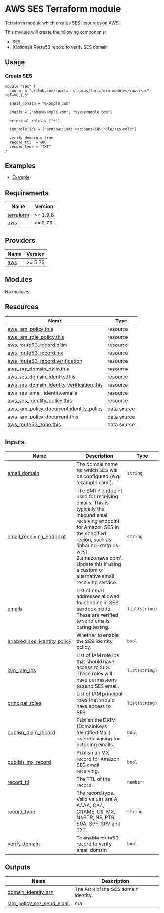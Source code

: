 # AWS SES Terraform module

Terraform module which creates SES resources on AWS.

This module will create the following components:

- SES
- (Optional) Route53 record to verify SES domain

## Usage

### Create SES

```hcl
module "ses" {
  source = "github.com/spartan-stratos/terraform-modules//aws/ses?ref=v0.1.5"

  email_domain = "example.com"

  emails = ["abc@example.com", "xyz@example.com"]

  principal_roles = ["*"]

  iam_role_ids = ["arn:aws:iam::<account-id>:role/ses-role"]

  verify_domain = true
  record_ttl  = 600
  record_type = "TXT"
}
```

## Examples

- [Example](./examples/complete/)

<!-- BEGIN_TF_DOCS -->
## Requirements

| Name | Version |
|------|---------|
| <a name="requirement_terraform"></a> [terraform](#requirement\_terraform) | >= 1.9.8 |
| <a name="requirement_aws"></a> [aws](#requirement\_aws) | >= 5.75 |

## Providers

| Name | Version |
|------|---------|
| <a name="provider_aws"></a> [aws](#provider\_aws) | >= 5.75 |

## Modules

No modules.

## Resources

| Name | Type |
|------|------|
| [aws_iam_policy.this](https://registry.terraform.io/providers/hashicorp/aws/latest/docs/resources/iam_policy) | resource |
| [aws_iam_role_policy.this](https://registry.terraform.io/providers/hashicorp/aws/latest/docs/resources/iam_role_policy) | resource |
| [aws_route53_record.dkim](https://registry.terraform.io/providers/hashicorp/aws/latest/docs/resources/route53_record) | resource |
| [aws_route53_record.mx](https://registry.terraform.io/providers/hashicorp/aws/latest/docs/resources/route53_record) | resource |
| [aws_route53_record.verification](https://registry.terraform.io/providers/hashicorp/aws/latest/docs/resources/route53_record) | resource |
| [aws_ses_domain_dkim.this](https://registry.terraform.io/providers/hashicorp/aws/latest/docs/resources/ses_domain_dkim) | resource |
| [aws_ses_domain_identity.this](https://registry.terraform.io/providers/hashicorp/aws/latest/docs/resources/ses_domain_identity) | resource |
| [aws_ses_domain_identity_verification.this](https://registry.terraform.io/providers/hashicorp/aws/latest/docs/resources/ses_domain_identity_verification) | resource |
| [aws_ses_email_identity.emails](https://registry.terraform.io/providers/hashicorp/aws/latest/docs/resources/ses_email_identity) | resource |
| [aws_ses_identity_policy.this](https://registry.terraform.io/providers/hashicorp/aws/latest/docs/resources/ses_identity_policy) | resource |
| [aws_iam_policy_document.identity_policy](https://registry.terraform.io/providers/hashicorp/aws/latest/docs/data-sources/iam_policy_document) | data source |
| [aws_iam_policy_document.this](https://registry.terraform.io/providers/hashicorp/aws/latest/docs/data-sources/iam_policy_document) | data source |
| [aws_route53_zone.this](https://registry.terraform.io/providers/hashicorp/aws/latest/docs/data-sources/route53_zone) | data source |

## Inputs

| Name | Description | Type | Default | Required |
|------|-------------|------|---------|:--------:|
| <a name="input_email_domain"></a> [email\_domain](#input\_email\_domain) | The domain name for which SES will be configured (e.g., 'example.com'). | `string` | n/a | yes |
| <a name="input_email_receiving_endpoint"></a> [email\_receiving\_endpoint](#input\_email\_receiving\_endpoint) | The SMTP endpoint used for receiving emails. This is typically the inbound email receiving endpoint for Amazon SES in the specified region, such as 'inbound-smtp.us-west-2.amazonaws.com'. Update this if using a custom or alternative email receiving service. | `string` | `"inbound-smtp.us-west-2.amazonaws.com"` | no |
| <a name="input_emails"></a> [emails](#input\_emails) | List of email addresses allowed for sending in SES sandbox mode. These are verified to send emails during testing. | `list(string)` | `[]` | no |
| <a name="input_enabled_ses_identity_policy"></a> [enabled\_ses\_identity\_policy](#input\_enabled\_ses\_identity\_policy) | Whether to enable the SES identity policy. | `bool` | `true` | no |
| <a name="input_iam_role_ids"></a> [iam\_role\_ids](#input\_iam\_role\_ids) | List of IAM role ids that should have access to SES. These roles will have permissions to send SES email. | `list(string)` | `[]` | no |
| <a name="input_principal_roles"></a> [principal\_roles](#input\_principal\_roles) | List of IAM principal roles that should have access to SES. | `list(string)` | `null` | no |
| <a name="input_publish_dkim_record"></a> [publish\_dkim\_record](#input\_publish\_dkim\_record) | Publish the DKIM (DomainKeys Identified Mail) records signing for outgoing emails. | `bool` | `false` | no |
| <a name="input_publish_mx_record"></a> [publish\_mx\_record](#input\_publish\_mx\_record) | Publish an MX record for Amazon SES email receiving. | `bool` | `false` | no |
| <a name="input_record_ttl"></a> [record\_ttl](#input\_record\_ttl) | The TTL of the record. | `number` | `600` | no |
| <a name="input_record_type"></a> [record\_type](#input\_record\_type) | The record type. Valid values are A, AAAA, CAA, CNAME, DS, MX, NAPTR, NS, PTR, SOA, SPF, SRV and TXT. | `string` | `"TXT"` | no |
| <a name="input_verify_domain"></a> [verify\_domain](#input\_verify\_domain) | To enable route53 record to verify email domain | `bool` | `false` | no |

## Outputs

| Name | Description |
|------|-------------|
| <a name="output_domain_identity_arn"></a> [domain\_identity\_arn](#output\_domain\_identity\_arn) | The ARN of the SES domain identity. |
| <a name="output_iam_policy_ses_send_email"></a> [iam\_policy\_ses\_send\_email](#output\_iam\_policy\_ses\_send\_email) | n/a |
<!-- END_TF_DOCS -->
